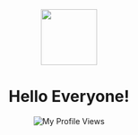 <div id="start" align="center">
  <img src="https://media4.giphy.com/media/26tn33aiTi1jkl6H6/giphy.gif?cid=ecf05e47oid7dkca4902i2zat8toklw74dkwp8wkhujvtxqp&rid=giphy.gif&ct=g" width="100"/>

<h1 align="center">
Hello Everyone!
</h1>

<img src="https://komarev.com/ghpvc/?username=zToastWTF&style=flat-square&color=blue" alt="My Profile Views"/>

</div>
